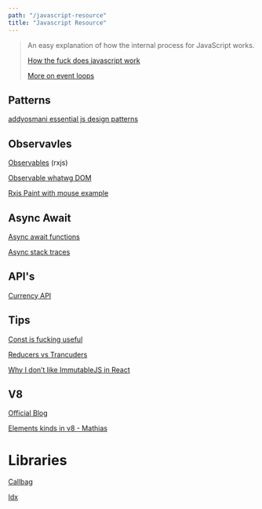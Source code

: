 ```yaml
---
path: "/javascript-resource"
title: "Javascript Resource"
---
```


> An easy explanation of how the internal process for JavaScript works.
>
> [How the fuck does javascript work](https://www.youtube.com/watch?v=8aGhZQkoFbQ)
>
> [More on event loops](https://www.youtube.com/watch?v=S3H5dRmF82k&feature=youtu.be&t=2515)

## Patterns

[addyosmani essential js design patterns](https://addyosmani.com/resources/essentialjsdesignpatterns/book/)

## Observavles

[Observables](https://x-team.com/blog/rxjs-observables/) \(rxjs\)

[Observable whatwg DOM](https://github.com/whatwg/dom/issues/544)

[Rxjs Paint with mouse example](https://medium.com/@jdjuan/mouse-drag-with-rxjs-45861c4d0b7e)

## Async Await

[Async await functions](https://start.jcolemorrison.com/5-tips-and-thoughts-on-async-await-functions/)

[Async stack traces](https://mathiasbynens.be/notes/async-stack-traces/)


## API's 
[Currency API](https://developer.mozilla.org/en-US/docs/Web/JavaScript/Reference/Global_Objects/NumberFormat)

## Tips

[Const is fucking useful](https://medium.com/@cherp/const-is-fucking-useful-8f2b4e6652ea)

[Reducers vs Trancuders](http://maksimivanov.com/posts/reducers-vs-transducers)

[Why I don’t like ImmutableJS in React](https://itnext.io/why-i-dont-like-immutablejs-in-react-f1d2fd03230e)


## V8 

[Official Blog](https://v8project.blogspot.com/)

[Elements kinds in v8 - Mathias](https://v8project.blogspot.com.es/2017/09/elements-kinds-in-v8.html)

# Libraries

[Callbag](https://github.com/staltz/callbag-basics)

[Idx](https://github.com/facebookincubator/idx)
